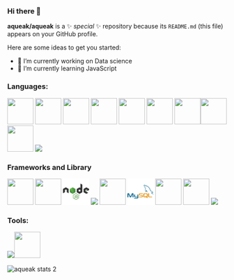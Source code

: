 ### Hi there 👋


**aqueak/aqueak** is a ✨ _special_ ✨ repository because its `README.md` (this file) appears on your GitHub profile.

Here are some ideas to get you started:

- 🔭 I’m currently working on Data science
- 🌱 I’m currently learning JavaScript

<h3>Languages:</h3>

</a>
<p padding="5px">
<img src="https://cdn.jsdelivr.net/gh/devicons/devicon/icons/javascript/javascript-original.svg" width="60" height="60" style="max-width: 100%;"/>
<img src="https://cdn.jsdelivr.net/gh/devicons/devicon/icons/html5/html5-original.svg" width="60" height="60" style="max-width: 100%;"/>
<img src="https://cdn.jsdelivr.net/gh/devicons/devicon/icons/css3/css3-original.svg"  width="60" height="60" style="max-width: 100%;"/>
<img src="https://cdn.jsdelivr.net/gh/devicons/devicon@latest/icons/typescript/typescript-original.svg"  width="60" height="60" style="max-width: 100%;"/>

<img src="https://cdn.jsdelivr.net/gh/devicons/devicon/icons/python/python-original.svg"  width="60" height="60" style="max-width: 100%;" />


  <img src="https://cdn.jsdelivr.net/gh/devicons/devicon/icons/go/go-original-wordmark.svg" width="60" height="60" style="max-width: 100%;" />
  <img src="https://cdn.jsdelivr.net/gh/devicons/devicon@latest/icons/cplusplus/cplusplus-original.svg" width="60" height="60" style="max-width: 100%;"/><img src="https://cdn.jsdelivr.net/gh/devicons/devicon/icons/r/r-original.svg" width="60" height="60" style="max-width: 100%;" />
   <img src="https://cdn.jsdelivr.net/gh/devicons/devicon/icons/c/c-original.svg" width="60" height="60" style="max-width: 100%"/>
       <img src="https://cdn.jsdelivr.net/gh/devicons/devicon/icons/bash/bash-original.svg" height="60" style="max-width: 100%;" />

  



 






</p>







<h3>Frameworks and Library</h3>

  <p id="t">
    <img src="https://cdn.jsdelivr.net/gh/devicons/devicon/icons/bootstrap/bootstrap-original.svg"  width="60" height="60" style="max-width: 100%;" />

<img src="https://cdn.jsdelivr.net/gh/devicons/devicon@latest/icons/graphql/graphql-plain.svg"  width="60" height="60" style="max-width: 100%;" />
<img src="https://raw.githubusercontent.com/devicons/devicon/master/icons/nodejs/nodejs-original-wordmark.svg" alt="nodejs" width="60" height="60" style="max-width: 100%;">
    <img src="https://cdn.jsdelivr.net/gh/devicons/devicon/icons/react/react-original.svg" height="60" style="max-width: 100%;"/>


<img src="https://cdn.jsdelivr.net/gh/devicons/devicon@latest/icons/laravel/laravel-original.svg" width="60" height="60"  style="max-width: 100%;"/>
<img src="https://raw.githubusercontent.com/devicons/devicon/master/icons/mysql/mysql-original-wordmark.svg" alt="mysql" width="60" height="60" style="max-width: 100%;">
  <img src="https://cdn.jsdelivr.net/gh/devicons/devicon/icons/mongodb/mongodb-original-wordmark.svg" width="60" height="60" style="max-width: 100%;" />
<img src="https://cdn.jsdelivr.net/gh/devicons/devicon/icons/googlecloud/googlecloud-original.svg" width="60" height="60" style="max-width: 100%;" />
<img src="https://cdn.jsdelivr.net/gh/devicons/devicon/icons/sass/sass-original.svg" height="60" style="max-width: 100%;" />


  
</p>




<h3>Tools:</h3>
<img src="https://cdn.jsdelivr.net/gh/devicons/devicon@latest/icons/photoshop/photoshop-original.svg"height="60" style="max-width: 100%;" /><img src="https://cdn.jsdelivr.net/gh/devicons/devicon@latest/icons/premierepro/premierepro-original.svg"  width="60" height="60" style="max-width: 100%;"/>











![aqueak stats 2](https://github-readme-stats.vercel.app/api?username=aqueak&show_icons=true&theme=radical)




